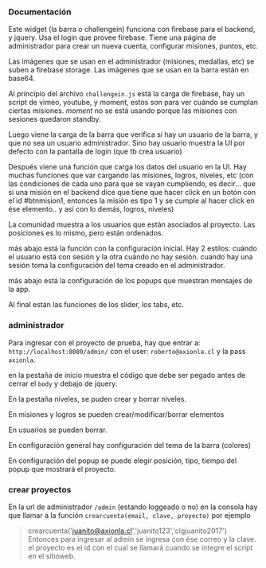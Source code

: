 ### Documentación

Este widget (la barra o challengein) funciona con firebase para el backend, y jquery.
Usa el login que provee firebase. 
Tiene una página de administrador para crear un nueva cuenta, configurar misiones, puntos, etc.

Las imágenes que se usan en el administrador (misiones, medallas, etc) se suben a firebase storage.
Las imágenes que se usan en la barra están en base64.

Al principio del archivo `challengein.js` está la carga de firebase, hay un script de vimeo, youtube, y moment, estos son para ver cuándo se cumplan ciertas misiones. 
*moment* no se está usando porque las misiones con sesiones quedaron standby.

Luego viene la carga de la barra que verifica si hay un usuario de la barra, y que no sea un usuario administrador.
Sino hay usuario muestra la UI por defecto con la pantalla de login (que tb crea usuario)

Después viene una función que carga los datos del usuario en la UI.
Hay muchas funciones que var cargando las misiones, logros, niveles, etc (con las condiciones de cada uno para que se vayan cumpliendo, es decir... que si una misión en el backend dice que tiene que hacer click en un botón con el id #btnmision1, entonces la misión es tipo 1 y se cumple al hacer click en ése elemento.. y así con lo demás, logros, niveles)

La comunidad muestra a los usuarios que están asociados al proyecto.
Las posiciones es lo mismo, pero están ordenados.

más abajo está la función con la configuración inicial. 
Hay 2 estilos: cuándo el usuario está con sesión y la otra cuándo no hay sesión.
cuando hay una sesión toma la configuración del tema creado en el administrador.

más abajo está la configuración de los popups que muestran mensajes de la app.

Al final están las funciones de los slider, los tabs, etc.

### administrador

Para ingresar con el proyecto de prueba, hay que entrar a: `http://localhost:8080/admin/`
con el user: `roberto@axionla.cl` y la pass `axionla`.

en la pestaña de inicio muestra el código que debe ser pegado antes de cerrar el `body` y debajo de jquery.

En la pestaña niveles, se puden crear y borrar niveles.

En misiones y logros se pueden crear/modificar/borrar elementos

En usuarios se pueden borrar.

En configuración general hay configuración del tema de la barra (colores)

En configuración del popup se puede elegir posición, tipo, tiempo del popup que mostrará el proyecto.


### crear proyectos
En la url de administrador `/admin` (estando loggeado o no) 
en la consola hay que llamar a la función `crearcuenta(email, clave, proyecto)` por ejemplo
>crearcuenta('juanito@axionla.cl','juanito123','clgjuanito2017')
Entonces para ingresar al admin se ingresa con ése correo y la clave. el proyecto es el id con el cual se llamará cuando se integre el script en el sitioweb.